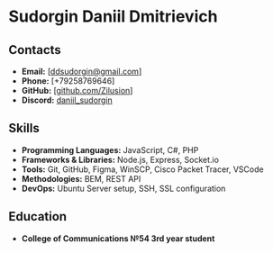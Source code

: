# Sudorgin Daniil Dmitrievich

## Contacts
- **Email:** [ddsudorgin@gmail.com]
- **Phone:** [+79258769646]
- **GitHub:** [[github.com/Zilusion](https://github.com/Zilusion)]
- **Discord:** [daniil_sudorgin](https://discordapp.com/users/910086103833411594)

## Skills
- **Programming Languages:** JavaScript, C#, PHP
- **Frameworks & Libraries:** Node.js, Express, Socket.io
- **Tools:** Git, GitHub, Figma, WinSCP, Cisco Packet Tracer, VSCode
- **Methodologies:** BEM, REST API
- **DevOps:** Ubuntu Server setup, SSH, SSL configuration

## Education
- **College of Communications №54 3rd year student**